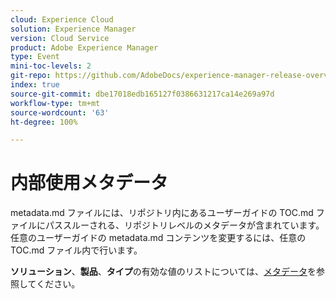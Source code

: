 ```yaml
---
cloud: Experience Cloud
solution: Experience Manager
version: Cloud Service
product: Adobe Experience Manager
type: Event
mini-toc-levels: 2
git-repo: https://github.com/AdobeDocs/experience-manager-release-overview-events.ja-JP
index: true
source-git-commit: dbe17018edb165127f0386631217ca14e269a97d
workflow-type: tm+mt
source-wordcount: '63'
ht-degree: 100%

---
```



# 内部使用メタデータ

metadata.md ファイルには、リポジトリ内にあるユーザーガイドの TOC.md ファイルにパススルーされる、リポジトリレベルのメタデータが含まれています。任意のユーザーガイドの metadata.md コンテンツを変更するには、任意の TOC.md ファイル内で行います。

**ソリューション**、**製品**、**タイプ**&#x200B;の有効な値のリストについては、[メタデータ](https://experienceleague.adobe.com/docs/authoring-guide-exl/using/editing/user-guide-setup/metadata.html?lang=ja)を参照してください。
